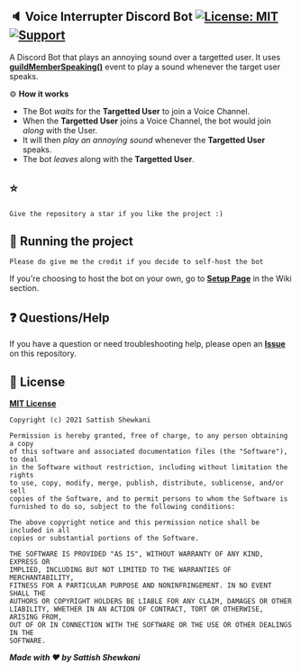 ## 🔈 Voice Interrupter Discord Bot [![License: MIT](https://img.shields.io/badge/License-MIT-blue.svg)](LICENSE) [![Support](https://img.shields.io/badge/support-Discord-blueviolet)](https://discord.gg/DGeqAgcMnF)

A Discord Bot that plays an annoying sound over a targetted user. It uses **[guildMemberSpeaking()](https://discord.js.org/#/docs/main/v12/class/Client?scrollTo=e-guildMemberSpeaking)** event to play a sound whenever the target user speaks.

⚙ **How it works**
* The Bot _waits_ for the **Targetted User** to join a Voice Channel. 
* When the **Targetted User** joins a Voice Channel, the bot would join _along_ with the User.
* It will then _play an annoying sound_ whenever the **Targetted User** speaks.
* The bot _leaves_ along with the **Targetted User**.
## ⭐
``Give the repository a star if you like the project :)``

## 💨 Running the project
``Please do give me the credit if you decide to self-host the bot``

If you're choosing to host the bot on your own, go to **[Setup Page](https://github.com/Sattishh/voice-interrupter-discord-bot/wiki/Setup)** in the Wiki section.

## ❓ Questions/Help

If you have a question or need troubleshooting help, please open an **[Issue](https://github.com/Sattishh/voice-interrupter-discord-bot/issues)** on this repository.

## 🔑 License

<ins>**MIT License**</ins>
```
Copyright (c) 2021 Sattish Shewkani

Permission is hereby granted, free of charge, to any person obtaining a copy
of this software and associated documentation files (the "Software"), to deal
in the Software without restriction, including without limitation the rights
to use, copy, modify, merge, publish, distribute, sublicense, and/or sell
copies of the Software, and to permit persons to whom the Software is
furnished to do so, subject to the following conditions:

The above copyright notice and this permission notice shall be included in all
copies or substantial portions of the Software.

THE SOFTWARE IS PROVIDED "AS IS", WITHOUT WARRANTY OF ANY KIND, EXPRESS OR
IMPLIED, INCLUDING BUT NOT LIMITED TO THE WARRANTIES OF MERCHANTABILITY,
FITNESS FOR A PARTICULAR PURPOSE AND NONINFRINGEMENT. IN NO EVENT SHALL THE
AUTHORS OR COPYRIGHT HOLDERS BE LIABLE FOR ANY CLAIM, DAMAGES OR OTHER
LIABILITY, WHETHER IN AN ACTION OF CONTRACT, TORT OR OTHERWISE, ARISING FROM,
OUT OF OR IN CONNECTION WITH THE SOFTWARE OR THE USE OR OTHER DEALINGS IN THE
SOFTWARE.
```

***Made with ♥ by Sattish Shewkani***
